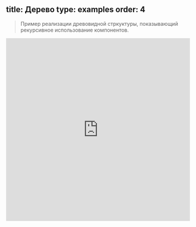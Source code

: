 title: Дерево
type: examples
order: 4
---
> Пример реализации древовидной стркуктуры, показывающий рекурсивное использование компонентов.

<iframe width="100%" height="500" src="http://jsfiddle.net/yyx990803/oebm9sm8/embedded/result,html,js,css" allowfullscreen="allowfullscreen" frameborder="0"></iframe>